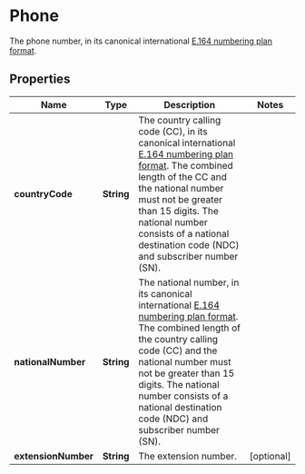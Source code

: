 

# Phone

The phone number, in its canonical international [E.164 numbering plan format](https://www.itu.int/rec/T-REC-E.164/en).

## Properties

| Name | Type | Description | Notes |
|------------ | ------------- | ------------- | -------------|
|**countryCode** | **String** | The country calling code (CC), in its canonical international [E.164 numbering plan format](https://www.itu.int/rec/T-REC-E.164/en). The combined length of the CC and the national number must not be greater than 15 digits. The national number consists of a national destination code (NDC) and subscriber number (SN). |  |
|**nationalNumber** | **String** | The national number, in its canonical international [E.164 numbering plan format](https://www.itu.int/rec/T-REC-E.164/en). The combined length of the country calling code (CC) and the national number must not be greater than 15 digits. The national number consists of a national destination code (NDC) and subscriber number (SN). |  |
|**extensionNumber** | **String** | The extension number. |  [optional] |



